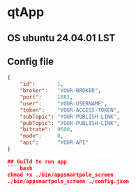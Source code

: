 # qtApp
## OS ubuntu 24.04.01 LST
## Config file
```json
{
    "id":       1,
    "broker":   "YOUR-BROKER",
    "port":     1883,
    "user":     "YOUR-USERNAME",
    "token":    "YOUR-ACCESS-TOKEN",
    "subTopic": "YOUR-PUBLISH-LINK",
    "pubTopic": "YOUR-PUBLISH-LINK",
    "bitrate":  9600,
    "mode":     0,
    "api":      "YOUR-API"
}

## Guild to run app
``` bash
chmod +x ./bin/appsmartpole_screen 
./bin/appsmartpole_screen ./config.json
```




